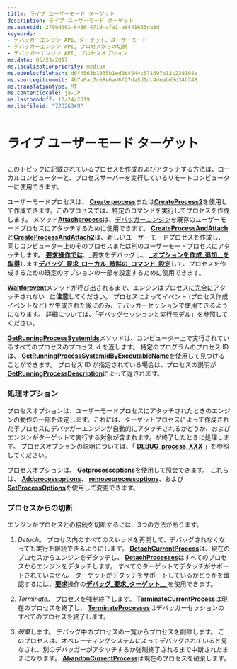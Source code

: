 ```yaml
---
title: ライブ ユーザーモード ターゲット
description: ライブ ユーザーモード ターゲット
ms.assetid: 2709dd01-6486-471d-afa1-a8441665da8d
keywords:
- デバッガーエンジン API、ターゲット、ユーザーモード
- デバッガーエンジン API, プロセスからの切断
- デバッガーエンジン API, プロセスオプション
ms.date: 05/23/2017
ms.localizationpriority: medium
ms.openlocfilehash: d6f4563b1935b1ed0b4544c671697b12c238108e
ms.sourcegitcommit: 4b7a6ac7c68e6ad6f27da5d1dc4deabd5d34b748
ms.translationtype: MT
ms.contentlocale: ja-JP
ms.lasthandoff: 10/24/2019
ms.locfileid: "72826349"
---
```

# <a name="live-user-mode-targets"></a>ライブ ユーザーモード ターゲット


## <span id="ddk_live_user_mode_targets_dbx"></span><span id="DDK_LIVE_USER_MODE_TARGETS_DBX"></span>


このトピックに記載されているプロセスを作成およびアタッチする方法は、ローカルコンピューターと、プロセスサーバーを実行しているリモートコンピューターに使用できます。

ユーザーモードプロセスは、 [**Create process**](https://docs.microsoft.com/windows-hardware/drivers/ddi/dbgeng/nf-dbgeng-idebugclient5-createprocess)または[**CreateProcess2**](https://docs.microsoft.com/windows-hardware/drivers/ddi/dbgeng/nf-dbgeng-idebugclient5-createprocess2)を使用して作成できます。このプロセスでは、特定のコマンドを実行してプロセスを作成します。 メソッド[**Attachprocess**](https://docs.microsoft.com/windows-hardware/drivers/ddi/dbgeng/nf-dbgeng-idebugclient5-attachprocess)は、[デバッガーエンジン](introduction.md#debugger-engine)を既存のユーザーモードプロセスにアタッチするために使用できます。 [**CreateProcessAndAttach**](https://docs.microsoft.com/windows-hardware/drivers/ddi/dbgeng/nf-dbgeng-idebugclient5-createprocessandattach)と[**CreateProcessAndAttach2**](https://docs.microsoft.com/windows-hardware/drivers/ddi/dbgeng/nf-dbgeng-idebugclient5-createprocessandattach2)は、新しいユーザーモードプロセスを作成し、同じコンピューター上のそのプロセスまたは別のユーザーモードプロセスにアタッチします。 [**要求**](https://docs.microsoft.com/windows-hardware/drivers/ddi/dbgeng/nf-dbgeng-idebugadvanced3-request)[**操作では**](https://docs.microsoft.com/windows-hardware/drivers/debugger/debug-request-set-additional-create-options)、\_要求をデバッグし、 [ **\_オプションを作成\_追加\_\_を取得**](https://docs.microsoft.com/windows-hardware/drivers/debugger/debug-request-get-additional-create-options)します[**デバッグ\_要求\_ローカル\_暗黙の\_コマンド\_設定**](https://docs.microsoft.com/windows-hardware/drivers/debugger/debug-request-set-local-implicit-command-line)して、プロセスを作成するための既定のオプションの一部を設定するために使用できます。

[**Waitforevent**](https://docs.microsoft.com/windows-hardware/drivers/ddi/dbgeng/nf-dbgeng-idebugcontrol3-waitforevent)メソッドが呼び出されるまで、エンジンはプロセスに完全にアタッチされない   に**注意**してください。 プロセスによってイベント (プロセス作成イベントなど) が生成された後にのみ、デバッガーセッションで使用できるようになります。 詳細については[、「デバッグセッションと実行モデル](debugging-session-and-execution-model.md)」を参照してください。

 

[**GetRunningProcessSystemIds**](https://docs.microsoft.com/windows-hardware/drivers/ddi/dbgeng/nf-dbgeng-idebugclient5-getrunningprocesssystemids)メソッドは、コンピューター上で実行されているすべてのプロセスのプロセス id を返します。 特定のプログラムのプロセス ID は、 [**GetRunningProcessSystemIdByExecutableName**](https://docs.microsoft.com/windows-hardware/drivers/ddi/dbgeng/nf-dbgeng-idebugclient5-getrunningprocesssystemidbyexecutablename)を使用して見つけることができます。 プロセス ID が指定されている場合は、プロセスの説明が[**GetRunningProcessDescription**](https://docs.microsoft.com/windows-hardware/drivers/ddi/dbgeng/nf-dbgeng-idebugclient5-getrunningprocessdescription)によって返されます。

### <a name="span-idprocess_optionsspanspan-idprocess_optionsspanspan-idprocess_optionsspanprocess-options"></a><span id="Process_Options"></span><span id="process_options"></span><span id="PROCESS_OPTIONS"></span>処理オプション

プロセスオプションは、ユーザーモードプロセスにアタッチされたときのエンジンの動作の一部を決定します。これには、ターゲットプロセスによって作成された子プロセスにデバッガーエンジンが自動的にアタッチされるかどうか、およびエンジンがターゲットで実行する対象が含まれます。が終了したときに処理します。 プロセスオプションの説明については、「 [**DEBUG\_process\_XXX**](https://docs.microsoft.com/windows-hardware/drivers/debugger/debug-process-xxx) 」を参照してください。

プロセスオプションは、 [**Getprocessoptions**](https://docs.microsoft.com/windows-hardware/drivers/ddi/dbgeng/nf-dbgeng-idebugclient5-getprocessoptions)を使用して照会できます。 これらは、 [**Addprocessoptions**](https://docs.microsoft.com/windows-hardware/drivers/ddi/dbgeng/nf-dbgeng-idebugclient5-addprocessoptions)、 [**removeprocessoptions**](https://docs.microsoft.com/windows-hardware/drivers/ddi/dbgeng/nf-dbgeng-idebugclient5-removeprocessoptions)、および[**SetProcessOptions**](https://docs.microsoft.com/windows-hardware/drivers/ddi/dbgeng/nf-dbgeng-idebugclient5-setprocessoptions)を使用して変更できます。

### <a name="span-iddisconnecting_from_processesspanspan-iddisconnecting_from_processesspanspan-iddisconnecting_from_processesspandisconnecting-from-processes"></a><span id="Disconnecting_from_Processes"></span><span id="disconnecting_from_processes"></span><span id="DISCONNECTING_FROM_PROCESSES"></span>プロセスからの切断

エンジンがプロセスとの接続を切断するには、3つの方法があります。

1.  *Detach*。 プロセス内のすべてのスレッドを再開して、デバッグされなくなっても実行を継続できるようにします。 [**DetachCurrentProcess**](https://docs.microsoft.com/windows-hardware/drivers/ddi/dbgeng/nf-dbgeng-idebugclient5-detachcurrentprocess)は、現在のプロセスからエンジンをデタッチし、 [**DetachProcesses**](https://docs.microsoft.com/windows-hardware/drivers/ddi/dbgeng/nf-dbgeng-idebugclient5-detachprocesses)はすべてのプロセスからエンジンをデタッチします。 すべてのターゲットでデタッチがサポートされていません。 ターゲットがデタッチをサポートしているかどうかを確認するには、[**要求**](https://docs.microsoft.com/windows-hardware/drivers/ddi/dbgeng/nf-dbgeng-idebugadvanced3-request)操作の[**デバッグ\_要求\_ターゲット\_\_** ](https://docs.microsoft.com/windows-hardware/drivers/debugger/debug-request-target-can-detach)を使用できます。

2.  *Terminate*。 プロセスを強制終了します。 [**TerminateCurrentProcess**](https://docs.microsoft.com/windows-hardware/drivers/ddi/dbgeng/nf-dbgeng-idebugclient5-terminatecurrentprocess)は現在のプロセスを終了し、 [**TerminateProcesses**](https://docs.microsoft.com/windows-hardware/drivers/ddi/dbgeng/nf-dbgeng-idebugclient5-terminateprocesses)はデバッガーセッションのすべてのプロセスを終了します。

3.  *破棄*します。 デバッグ中のプロセスの一覧からプロセスを削除します。 このプロセスは、オペレーティングシステムによってデバッグされていると見なされ、別のデバッガーがアタッチするか強制終了されるまで中断されたままになります。 [**AbandonCurrentProcess**](https://docs.microsoft.com/windows-hardware/drivers/ddi/dbgeng/nf-dbgeng-idebugclient5-abandoncurrentprocess)は現在のプロセスを破棄します。

 

 





